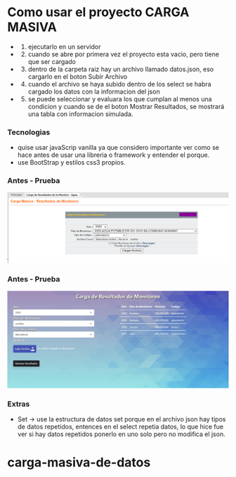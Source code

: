 # Como usar el proyecto CARGA MASIVA

- 1. ejecutarlo en un servidor
- 2. cuando se abre por primera vez el proyecto esta vacio, pero tiene que ser cargado
- 3. dentro de la carpeta raiz hay un archivo llamado datos.json, eso cargarlo en el boton Subir Archivo
- 4. cuando el archivo se haya subido dentro de los select se habra cargado los datos con la informacion del json
- 5. se puede seleccionar y evaluara los que cumplan al menos una condicion y cuando se de el boton Mostrar Resultados, se mostrará una tabla con informacion simulada.

### Tecnologias

- quise usar javaScrip vanilla ya que considero importante ver como se hace antes de usar una libreria o framework y entender el porque.
- use BootStrap y estilos css3 propios.

### Antes - Prueba

<img src="./MicrosoftTeams-image.png" />

### Antes - Prueba

<img src="./images/prueba.jpg" />

### Extras

- Set -> use la estructura de datos set porque en el archivo json hay tipos de datos repetidos, entences en el select repetia datos, lo que hice fue ver si hay datos repetidos ponerlo en uno solo pero no modifica el json.

# carga-masiva-de-datos
